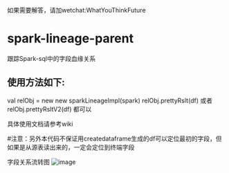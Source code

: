 如果需要解答，请加wetchat:WhatYouThinkFuture
# spark-lineage-parent
跟踪Spark-sql中的字段血缘关系

## 使用方法如下:
val relObj = new new sparkLineageImpl(spark)
relObj.prettyRslt(df) 或者 relObj.prettyRsltV2(df) 都可以

具体使用文档请参考wiki

#注意：另外本代码不保证用createdataframe生成的df可以定位最初的字段，但如果是从源表读出来的，一定会定位到终端字段

字段关系流转图
![image](https://user-images.githubusercontent.com/26522622/123889277-baa32b00-d987-11eb-9b2c-3af8e53e443e.png)


